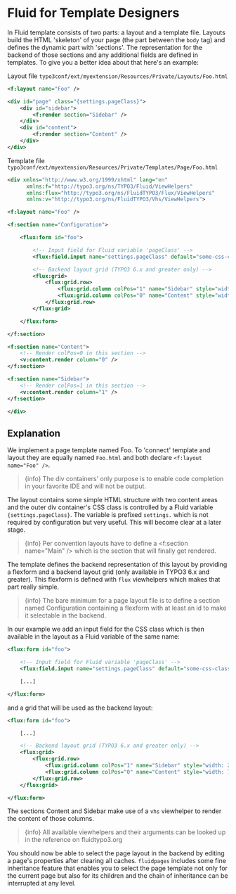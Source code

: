 # Fluid for Template Designers
In Fluid template consists of two parts: a layout and a template file. Layouts build the HTML 'skeleton' of your page (the part between the `body` tag) and defines the dynamic part with 'sections'. The representation for the backend of those sections and any additional fields are defined in templates. To give you a better idea about that here's an example:

Layout file `typo3conf/ext/myextension/Resources/Private/Layouts/Foo.html`
```xml
<f:layout name="Foo" />

<div id="page" class="{settings.pageClass}">
    <div id="sidebar">
        <f:render section="Sidebar" />
    </div>
    <div id="content">
        <f:render section="Content" />
    </div>
</div>
```

Template file `typo3conf/ext/myextension/Resources/Private/Templates/Page/Foo.html`
```xml
<div xmlns="http://www.w3.org/1999/xhtml" lang="en"
      xmlns:f="http://typo3.org/ns/TYPO3/Fluid/ViewHelpers"
      xmlns:flux="http://typo3.org/ns/FluidTYPO3/Flux/ViewHelpers"
      xmlns:v="http://typo3.org/ns/FluidTYPO3/Vhs/ViewHelpers">

<f:layout name="Foo" />

<f:section name="Configuration">

    <flux:form id="foo">

        <!-- Input field for Fluid variable 'pageClass' -->
        <flux:field.input name="settings.pageClass" default="some-css-class" />

        <!-- Backend layout grid (TYPO3 6.x and greater only) -->
        <flux:grid>
            <flux:grid.row>
                <flux:grid.column colPos="1" name="Sidebar" style="width: 25%" />
                <flux:grid.column colPos="0" name="Content" style="width: 75%" />
            </flux:grid.row>
        </flux:grid>

    </flux:form>

</f:section>

<f:section name="Content">
    <!-- Render colPos=0 in this section -->
    <v:content.render column="0" />
</f:section>

<f:section name="Sidebar">
    <!-- Render colPos=1 in this section -->
    <v:content.render column="1" />
</f:section>

</div>
```
## Explanation
We implement a page template named Foo. To 'connect' template and layout they are equally named `Foo.html` and both declare `<f:layout name="Foo" />`.

> {info} The div containers' only purpose is to enable code completion in your favorite IDE and will not be output.

The layout contains some simple HTML structure with two content areas and the outer div container's CSS class is controlled by a Fluid variable `{settings.pageClass}`. The variable is prefixed `settings.` which is not required by configuration but very useful. This will become clear at a later stage.

> {info} Per convention layouts have to define a <f:section name="Main" /> which is the section that will finally get rendered.

The template defines the backend representation of this layout by providing a flexform and a backend layout grid (only available in TYPO3 6.x and greater). This flexform is defined with `flux` viewhelpers which makes that part really simple.

> {info} The bare minimum for a page layout file is to define a section named Configuration containing a flexform with at least an id to make it selectable in the backend.


In our example we add an input field for the CSS class which is then available in the layout as a Fluid variable of the same name:

```xml
<flux:form id="foo">

    <!-- Input field for Fluid variable 'pageClass' -->
    <flux:field.input name="settings.pageClass" default="some-css-class" />

    [...]

</flux:form>
```

and a grid that will be used as the backend layout:
```xml
<flux:form id="foo">

    [...]

    <!-- Backend layout grid (TYPO3 6.x and greater only) -->
    <flux:grid>
        <flux:grid.row>
            <flux:grid.column colPos="1" name="Sidebar" style="width: 25%" />
            <flux:grid.column colPos="0" name="Content" style="width: 75%" />
        </flux:grid.row>
    </flux:grid>

</flux:form>
```
The sections Content and Sidebar make use of a `vhs` viewhelper to render the content of those columns.

> {info} All available viewhelpers and their arguments can be looked up in the reference on fluidtypo3.org

You should now be able to select the page layout in the backend by editing a page's properties after clearing all caches. `fluidpages` includes some fine inheritance feature that enables you to select the page template not only for the current page but also for its children and the chain of inheritance can be interrupted at any level.
